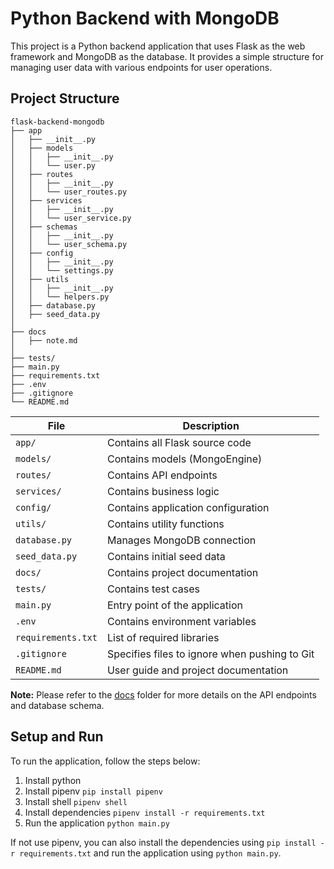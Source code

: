 # Python Backend with MongoDB

This project is a Python backend application that uses Flask as the web framework and MongoDB as the database. It provides a simple structure for managing user data with various endpoints for user operations.

## Project Structure

```
flask-backend-mongodb
├── app
│   ├── __init__.py                  
│   ├── models             
│   │   ├── __init__.py
│   │   └── user.py
│   ├── routes            
│   │   ├── __init__.py
│   │   └── user_routes.py
│   ├── services           
│   │   ├── __init__.py
│   │   └── user_service.py
│   ├── schemas         
│   │   ├── __init__.py
│   │   └── user_schema.py
│   ├── config           
│   │   ├── __init__.py
│   │   └── settings.py
│   ├── utils              
│   │   ├── __init__.py
│   │   └── helpers.py
│   ├── database.py       
│   ├── seed_data.py      
│
├── docs                   
│   ├── note.md
│
├── tests/
├── main.py               
├── requirements.txt       
├── .env                   
├── .gitignore             
└── README.md             

```
| **File** | **Description** |
|------------------|----------|
| `app/` | Contains all Flask source code |
| `models/` | Contains models (MongoEngine) |
| `routes/` | Contains API endpoints |
| `services/` | Contains business logic |
| `config/` | Contains application configuration |
| `utils/` | Contains utility functions |
| `database.py` | Manages MongoDB connection |
| `seed_data.py` | Contains initial seed data |
| `docs/` | Contains project documentation |
| `tests/` | Contains test cases |
| `main.py` | Entry point of the application |
| `.env` | Contains environment variables |
| `requirements.txt` | List of required libraries |
| `.gitignore` | Specifies files to ignore when pushing to Git |
| `README.md` | User guide and project documentation |


**Note:** Please refer to the [docs](docs) folder for more details on the API endpoints and database schema.

## Setup and Run

To run the application, follow the steps below:
1. Install python
2. Install pipenv `pip install pipenv`
3. Install shell `pipenv shell`
4. Install dependencies `pipenv install -r requirements.txt`
3. Run the application `python main.py`

If not use pipenv, you can also install the dependencies using `pip install -r requirements.txt` and run the application using `python main.py`.